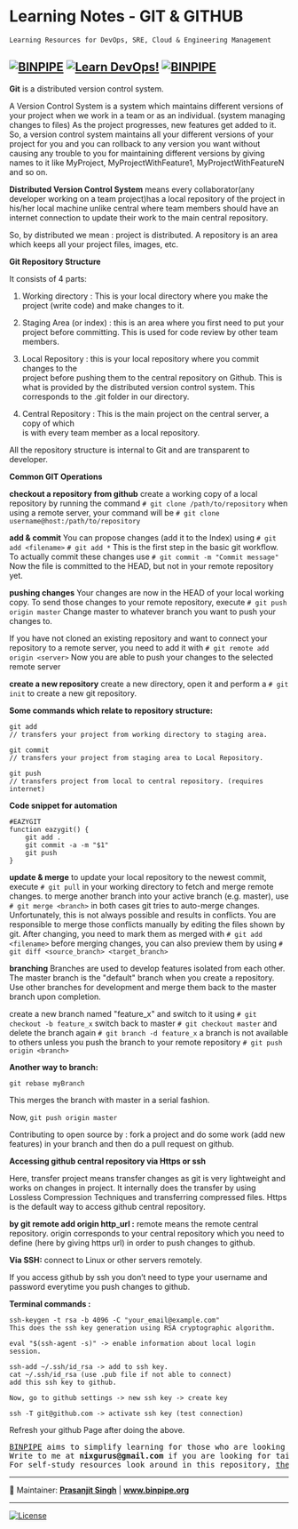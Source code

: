 # Learning Notes - GIT & GITHUB 

`Learning Resources for DevOps, SRE, Cloud & Engineering Management`

[![BINPIPE](https://img.shields.io/badge/BINPIPE-YouTube-red)](https://www.youtube.com/channel/UCPTgt4Wo0MAnuzNEEZlk90A)
[![Learn DevOps!](https://img.shields.io/badge/BINPIPE-Learn--DevOps-orange)](https://github.com/BINPIPE/resources/blob/master/devops-lesson-plans.md)
[![BINPIPE](https://img.shields.io/badge/Live--Classroom-blue)](https://forms.gle/tDJxDyj2nJyfsgsk7)
---


**Git** is a distributed version control system.

A Version Control System is a system which maintains different versions of your project when we work in a team or as an individual. (system managing changes to files) As the project progresses, new features get added to it. So, a version control system maintains all your different versions of your project for you and you can rollback to any version you want without causing any trouble to you for maintaining different versions by giving names to it like MyProject, MyProjectWithFeature1, MyProjectWithFeatureN and so on.

**Distributed Version Control System** means every collaborator(any developer working on a team project)has a local repository of the project in his/her local machine unlike central where team members should have an internet connection to update their work to the main central repository.

So, by distributed we mean : project is distributed. A repository is an area which keeps all your project files, images, etc.

**Git Repository Structure**

It consists of 4 parts:

1.  Working directory : This is your local directory where you make the project (write code) and make changes to it.
    
2.  Staging Area (or index) : this is an area where you first need to put your project before committing. This is used for code review by other team members.
    
3.  Local Repository : this is your local repository where you commit changes to the  
    project before pushing them to the central repository on Github. This is what is provided by the distributed version control system. This corresponds to the .git folder in our directory.
    
4.  Central Repository : This is the main project on the central server, a copy of which  
    is with every team member as a local repository.
    
All the repository structure is internal to Git and are transparent to developer.

**Common GIT Operations**


**checkout a repository from github**
create a working copy of a local repository by running the command
```# git clone /path/to/repository```
when using a remote server, your command will be
```# git clone username@host:/path/to/repository```



**add & commit**
You can propose changes (add it to the Index) using
```# git add <filename>```
```# git add *```
This is the first step in the basic git workflow. To actually commit these changes use
```# git commit -m "Commit message"```
Now the file is committed to the HEAD, but not in your remote repository yet.


**pushing changes**
Your changes are now in the HEAD of your local working copy. To send those changes to your remote repository, execute
```# git push origin master```
Change master to whatever branch you want to push your changes to.

If you have not cloned an existing repository and want to connect your repository to a remote server, you need to add it with
```# git remote add origin <server>```
Now you are able to push your changes to the selected remote server


**create a new repository**
create a new directory, open it and perform a
```# git init```
to create a new git repository.

**Some commands which relate to repository structure:**
```
git add
// transfers your project from working directory to staging area.

git commit
// transfers your project from staging area to Local Repository.

git push
// transfers project from local to central repository. (requires internet)
```

**Code snippet for automation**
```
#EAZYGIT
function eazygit() {
    git add .
    git commit -a -m "$1"
    git push
}
```
**update & merge**
to update your local repository to the newest commit, execute
```# git pull```
in your working directory to fetch and merge remote changes.
to merge another branch into your active branch (e.g. master), use
```# git merge <branch>```
in both cases git tries to auto-merge changes. Unfortunately, this is not always possible and results in conflicts. You are responsible to merge those conflicts manually by editing the files shown by git. After changing, you need to mark them as merged with
```# git add <filename>```
before merging changes, you can also preview them by using
```# git diff <source_branch> <target_branch>```


**branching**
Branches are used to develop features isolated from each other.
The master branch is the "default" branch when you create a repository.
Use other branches for development and merge them back to the master branch upon completion.

create a new branch named "feature_x" and switch to it using
```# git checkout -b feature_x```
switch back to master
```# git checkout master```
and delete the branch again
```# git branch -d feature_x```
a branch is not available to others unless you push the branch to your remote repository
```# git push origin <branch>```

**Another way to branch:**

```git rebase myBranch```

This merges the branch with master in a serial fashion.

Now,
```git push origin master```

Contributing to open source by : fork a project and do some work (add new features) in your branch and then do a pull request on github.



**Accessing github central repository via Https or ssh**

Here, transfer project means transfer changes as git is very lightweight and works on changes in project. It internally does the transfer by using Lossless Compression Techniques and transferring compressed files. Https is the default way to access github central repository.

**by git remote add origin http_url :**
remote means the remote central repository.
origin corresponds to your central repository
which you need to define (here by giving https 
url) in order to push changes to github.

**Via SSH:** connect to Linux or other servers remotely.

If you access github by ssh you don’t need to type your username and password everytime you push changes to github.

**Terminal commands :**
```
ssh-keygen -t rsa -b 4096 -C "your_email@example.com"
This does the ssh key generation using RSA cryptographic algorithm.

eval "$(ssh-agent -s)" -> enable information about local login session.

ssh-add ~/.ssh/id_rsa -> add to ssh key.
cat ~/.ssh/id_rsa (use .pub file if not able to connect)
add this ssh key to github.  

Now, go to github settings -> new ssh key -> create key

ssh -T git@github.com -> activate ssh key (test connection)
```
Refresh your github Page after doing the above.
    

<pre>
<a href="https://www.binpipe.org">BINPIPE</a> aims to simplify learning for those who are looking to make a foothold in the industry. 
Write to me at <b>nixgurus@gmail.com</b> if you are looking for tailor-made training sessions. 
For self-study resources look around in this repository, <a href="https://www.binpipe.org/">the Binpipe Blog</a> and <a href="https://www.youtube.com/channel/UCPTgt4Wo0MAnuzNEEZlk90A">Youtube Channel</a>.
</pre>

___
:ledger: Maintainer: **[Prasanjit Singh](https://www.linkedin.com/in/prasanjit-singh)** | **www.binpipe.org**
___

[![License](https://img.shields.io/badge/License-Apache%202.0-blue.svg)](https://opensource.org/licenses/Apache-2.0)
